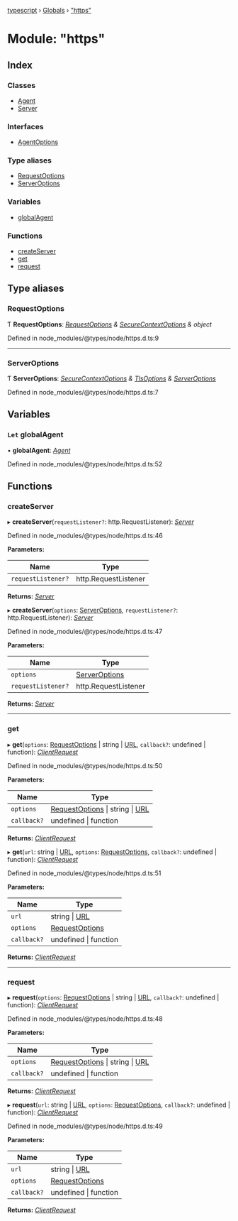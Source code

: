 [typescript](../README.md) › [Globals](../globals.md) › ["https"](_https_.md)

# Module: "https"

## Index

### Classes

* [Agent](../classes/_https_.agent.md)
* [Server](../classes/_https_.server.md)

### Interfaces

* [AgentOptions](../interfaces/_https_.agentoptions.md)

### Type aliases

* [RequestOptions](_https_.md#requestoptions)
* [ServerOptions](_https_.md#serveroptions)

### Variables

* [globalAgent](_https_.md#let-globalagent)

### Functions

* [createServer](_https_.md#createserver)
* [get](_https_.md#get)
* [request](_https_.md#request)

## Type aliases

###  RequestOptions

Ƭ **RequestOptions**: *[RequestOptions](../interfaces/_http_.requestoptions.md) & [SecureContextOptions](../interfaces/_tls_.securecontextoptions.md) & object*

Defined in node_modules/@types/node/https.d.ts:9

___

###  ServerOptions

Ƭ **ServerOptions**: *[SecureContextOptions](../interfaces/_tls_.securecontextoptions.md) & [TlsOptions](../interfaces/_tls_.tlsoptions.md) & [ServerOptions](../interfaces/_http_.serveroptions.md)*

Defined in node_modules/@types/node/https.d.ts:7

## Variables

### `Let` globalAgent

• **globalAgent**: *[Agent](../classes/_https_.agent.md)*

Defined in node_modules/@types/node/https.d.ts:52

## Functions

###  createServer

▸ **createServer**(`requestListener?`: http.RequestListener): *[Server](../classes/_https_.server.md)*

Defined in node_modules/@types/node/https.d.ts:46

**Parameters:**

Name | Type |
------ | ------ |
`requestListener?` | http.RequestListener |

**Returns:** *[Server](../classes/_https_.server.md)*

▸ **createServer**(`options`: [ServerOptions](_https_.md#serveroptions), `requestListener?`: http.RequestListener): *[Server](../classes/_https_.server.md)*

Defined in node_modules/@types/node/https.d.ts:47

**Parameters:**

Name | Type |
------ | ------ |
`options` | [ServerOptions](_https_.md#serveroptions) |
`requestListener?` | http.RequestListener |

**Returns:** *[Server](../classes/_https_.server.md)*

___

###  get

▸ **get**(`options`: [RequestOptions](_https_.md#requestoptions) | string | [URL](../classes/_url_.url.md), `callback?`: undefined | function): *[ClientRequest](../classes/_http_.clientrequest.md)*

Defined in node_modules/@types/node/https.d.ts:50

**Parameters:**

Name | Type |
------ | ------ |
`options` | [RequestOptions](_https_.md#requestoptions) &#124; string &#124; [URL](../classes/_url_.url.md) |
`callback?` | undefined &#124; function |

**Returns:** *[ClientRequest](../classes/_http_.clientrequest.md)*

▸ **get**(`url`: string | [URL](../classes/_url_.url.md), `options`: [RequestOptions](_https_.md#requestoptions), `callback?`: undefined | function): *[ClientRequest](../classes/_http_.clientrequest.md)*

Defined in node_modules/@types/node/https.d.ts:51

**Parameters:**

Name | Type |
------ | ------ |
`url` | string &#124; [URL](../classes/_url_.url.md) |
`options` | [RequestOptions](_https_.md#requestoptions) |
`callback?` | undefined &#124; function |

**Returns:** *[ClientRequest](../classes/_http_.clientrequest.md)*

___

###  request

▸ **request**(`options`: [RequestOptions](_https_.md#requestoptions) | string | [URL](../classes/_url_.url.md), `callback?`: undefined | function): *[ClientRequest](../classes/_http_.clientrequest.md)*

Defined in node_modules/@types/node/https.d.ts:48

**Parameters:**

Name | Type |
------ | ------ |
`options` | [RequestOptions](_https_.md#requestoptions) &#124; string &#124; [URL](../classes/_url_.url.md) |
`callback?` | undefined &#124; function |

**Returns:** *[ClientRequest](../classes/_http_.clientrequest.md)*

▸ **request**(`url`: string | [URL](../classes/_url_.url.md), `options`: [RequestOptions](_https_.md#requestoptions), `callback?`: undefined | function): *[ClientRequest](../classes/_http_.clientrequest.md)*

Defined in node_modules/@types/node/https.d.ts:49

**Parameters:**

Name | Type |
------ | ------ |
`url` | string &#124; [URL](../classes/_url_.url.md) |
`options` | [RequestOptions](_https_.md#requestoptions) |
`callback?` | undefined &#124; function |

**Returns:** *[ClientRequest](../classes/_http_.clientrequest.md)*
